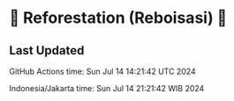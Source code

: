
# 🌳 Reforestation (Reboisasi) 🌲

## Last Updated

GitHub Actions time: Sun Jul 14 14:21:42 UTC 2024

Indonesia/Jakarta time: Sun Jul 14 21:21:42 WIB 2024
